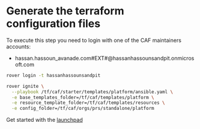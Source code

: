 
# Generate the terraform configuration files

To execute this step you need to login with one of the CAF maintainers accounts:
  - hassan.hassoun_avanade.com#EXT#@hassanhassounsandpit.onmicrosoft.com

```bash
rover login -t hassanhassounsandpit

rover ignite \
  --playbook /tf/caf/starter/templates/platform/ansible.yaml \
  -e base_templates_folder=/tf/caf/templates/platform \
  -e resource_template_folder=/tf/caf/templates/resources \
  -e config_folder=/tf/caf/orgs/prs/standalone/platform
  ```

Get started with the [launchpad](./platform/level0/launchpad)
